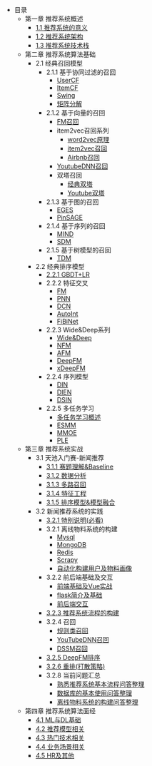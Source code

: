 <!-- docs/_sidebar.md -->

- 目录
    - 第一章 推荐系统概述
        - [1.1 推荐系统的意义](/ch01/ch1.1)
        - [1.2 推荐系统架构](/ch01/ch1.2)
        - [1.3 推荐系统技术栈](/ch01/ch1.3)
    - 第二章 推荐系统算法基础
        - 2.1 经典召回模型
            - 2.1.1 基于协同过滤的召回
                - [UserCF](/ch02/ch2.1/ch2.1.1/usercf)
                - [ItemCF](/ch02/ch2.1/ch2.1.1/itemcf)
                - [Swing](/ch02/ch2.1/ch2.1.1/Swing)
                - [矩阵分解](/ch02/ch2.1/ch2.1.1/mf)
            - 2.1.2 基于向量的召回
                - [FM召回](/ch02/ch2.1/ch2.1.2/FM)
                - item2vec召回系列
                    - [word2vec原理](/ch02/ch2.1/ch2.1.2/word2vec)
                    - [item2vec召回](/ch02/ch2.1/ch2.1.2/item2vec)
                    - [Airbnb召回](/ch02/ch2.1/ch2.1.2/Airbnb)
                - [YoutubeDNN召回](/ch02/ch2.1/ch2.1.2/YoutubeDNN)
                - 双塔召回
                    - [经典双塔](/ch02/ch2.1/ch2.1.2/DSSM)
                    - [Youtube双塔](/ch02/ch2.1/ch2.1.2/YoutubeTwoTower)
            - 2.1.3 基于图的召回
                - [EGES](/ch02/ch2.1/ch2.1.3/EGES)
                - [PinSAGE](/ch02/ch2.1/ch2.1.3/PinSage)
            - 2.1.4 基于序列的召回
                - [MIND](/ch02/ch2.1/ch2.1.4/MIND)
                - [SDM](/ch02/ch2.1/ch2.1.4/SDM)
            - 2.1.5 基于树模型的召回
                - [TDM](/ch02/ch2.1/ch2.1.5/TDM)
        - 2.2 经典排序模型
            - [2.2.1 GBDT+LR](/ch02/ch2.2/ch2.2.1)
            - 2.2.2 特征交叉
                - [FM](/ch02/ch2.2/ch2.2.2/FM)
                - [PNN](/ch02/ch2.2/ch2.2.2/PNN)
                - [DCN](/ch02/ch2.2/ch2.2.2/DCN)
                - [AutoInt](/ch02/ch2.2/ch2.2.2/AutoInt)
                - [FiBiNet](/ch02/ch2.2/ch2.2.2/FiBiNet)
            - 2.2.3 Wide&Deep系列
                - [Wide&Deep](/ch02/ch2.2/ch2.2.3/WideNDeep)
                - [NFM](/ch02/ch2.2/ch2.2.3/NFM)
                - [AFM](/ch02/ch2.2/ch2.2.3/AFM)
                - [DeepFM](/ch02/ch2.2/ch2.2.3/DeepFM)
                - [xDeepFM](/ch02/ch2.2/ch2.2.3/xDeepFM)
            - 2.2.4 序列模型
                - [DIN](/ch02/ch2.2/ch2.2.4/DIN)
                - [DIEN](/ch02/ch2.2/ch2.2.4/DIEN)
                - [DSIN](/ch02/ch2.2/ch2.2.4/DSIN)
            - 2.2.5 多任务学习
                - [多任务学习概述](/ch02/ch2.2/ch2.2.5/2.2.5.0)
                - [ESMM](/ch02/ch2.2/ch2.2.5/ESMM)
                - [MMOE](/ch02/ch2.2/ch2.2.5/MMOE)
                - [PLE](/ch02/ch2.2/ch2.2.5/PLE)
    - 第三章 推荐系统实战
        - 3.1 天池入门赛-新闻推荐
            - [3.1.1 赛题理解&Baseline](/ch03/ch3.1/markdown/ch3.1.1)
            - [3.1.2 数据分析](/ch03/ch3.1/markdown/ch3.1.2)
            - [3.1.3 多路召回](/ch03/ch3.1/markdown/ch3.1.3)
            - [3.1.4 特征工程](/ch03/ch3.1/markdown/ch3.1.4)
            - [3.1.5 排序模型&模型融合](/ch03/ch3.1/markdown/ch3.1.5)
        - 3.2 新闻推荐系统的实践
            - [3.2.1 特别说明(必看)](/ch03/ch3.2/3.2)
            - 3.2.1 离线物料系统的构建
                - [Mysql](/ch03/ch3.2/3.2.1.1)
                - [MongoDB](/ch03/ch3.2/3.2.1.2)
                - [Redis](/ch03/ch3.2/3.2.1.3)
                - [Scrapy](/ch03/ch3.2/3.2.1.4)
                - [自动化构建用户及物料画像](/ch03/ch3.2/3.2.1.5)
            - 3.2.2 前后端基础及交互
                - [前端基础及Vue实战](/ch03/ch3.2/3.2.2.1)
                - [flask简介及基础](/ch03/ch3.2/3.2.2.2)
                - [前后端交互](/ch03/ch3.2/3.2.2.3)
            - [3.2.3 推荐系统流程的构建](/ch03/ch3.2/3.2.3)
            - 3.2.4 召回
                - [规则类召回](/ch03/ch3.2/3.2.4.1)
                - [YouTubeDNN召回](/ch03/ch3.2/3.2.4.2)
                - [DSSM召回](/ch03/ch3.2/3.2.4.3)
            - [3.2.5 DeepFM排序](/ch03/ch3.2/3.2.5)
            - [3.2.6 重排(打散策略)](/ch03/ch3.2/3.2.6)
            - 3.2.8 当前问题汇总
                - [熟悉推荐系统基本流程问答整理](/ch03/ch3.2/3.2.8.1)
                - [数据库的基本使用问答整理](/ch03/ch3.2/3.2.8.2)
                - [离线物料系统的构建问答整理](/ch03/ch3.2/3.2.8.3)
    - 第四章 推荐系统算法面经
        - [4.1 ML与DL基础](/ch04/ch4.1)
        - [4.2 推荐模型相关](/ch04/ch4.2)
        - [4.3 热门技术相关](/ch04/ch4.3)
        - [4.4 业务场景相关](/ch04/ch4.4)
        - [4.5 HR及其他](/ch04/ch4.5)
